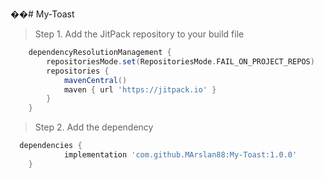 ��#   M y - T o a s t 

> Step 1. Add the JitPack repository to your build file

```gradle
	dependencyResolutionManagement {
		repositoriesMode.set(RepositoriesMode.FAIL_ON_PROJECT_REPOS)
		repositories {
			mavenCentral()
			maven { url 'https://jitpack.io' }
		}
	}
  ```

> Step 2. Add the dependency

```gradle
  dependencies {
	        implementation 'com.github.MArslan88:My-Toast:1.0.0'
	}
  ```
 
 
